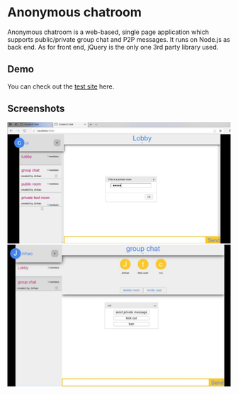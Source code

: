 # Anonymous chatroom
Anonymous chatroom is a web-based, single page application which supports public/private group chat and P2P messages.
It runs on Node.js as back end.
As for front end, jQuery is the only one 3rd party library used.

## Demo
You can check out the [test site](http://cse.xited.io:3456) here.
## Screenshots
![screenshot1](https://github.com/cjh14813573/anonymous-chatroom/blob/master/screenshot01.JPG?raw=true)
![screenshot2](https://github.com/cjh14813573/anonymous-chatroom/blob/master/screenshot02.JPG?raw=true)
